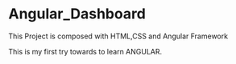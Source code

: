 # Angular_Dashboard
This Project is composed with HTML,CSS and Angular Framework


This is my first try towards to learn ANGULAR.
